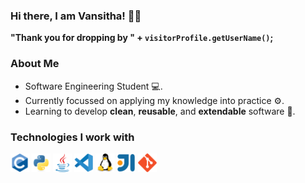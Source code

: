 
### Hi there, I am Vansitha! <span class="wave">👋😄</span>


**"Thank you for dropping by " + `visitorProfile.getUserName()`;**

### About Me

- Software Engineering Student 💻.
- Currently focussed on applying my knowledge into practice ⚙.
- Learning to develop **clean**, **reusable**, and **extendable** software 🔁.

### Technologies I work with

<img src="https://github.com/devicons/devicon/blob/master/icons/c/c-original.svg" width="30px"> <img src="https://github.com/devicons/devicon/blob/master/icons/python/python-original.svg" width="30px"> <img src="https://github.com/devicons/devicon/blob/master/icons/java/java-original.svg" width="30px"> <img src="https://github.com/devicons/devicon/blob/master/icons/vscode/vscode-original.svg" width="30px"> <img src="https://github.com/devicons/devicon/blob/master/icons/linux/linux-original.svg" width="30px"> <img src="https://github.com/devicons/devicon/blob/master/icons/intellij/intellij-original.svg" width="30px"> <img src="https://github.com/devicons/devicon/blob/master/icons/git/git-original.svg" width="30px">
